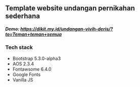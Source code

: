 ## Template website undangan pernikahan sederhana

##### Demo: https://dikit.my.id/undangan-vivih-deris/?to=Teman+teman+semua

### Tech stack

- Bootstrap 5.3.0-alpha3
- AOS 2.3.4
- Fontawsome 6.4.0
- Google Fonts
- Vanilla JS
